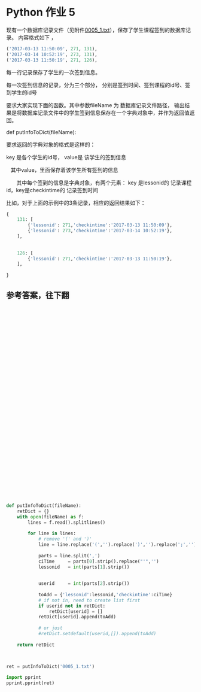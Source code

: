 # Python 作业 5



现有一个数据库记录文件（见附件[0005_1.txt](https://github.com/jcyrss/baiyueheiyu/files/4509555/0005_1.txt)），保存了学生课程签到的数据库记录。 内容格式如下 ，



```python
('2017-03-13 11:50:09', 271, 131),
('2017-03-14 10:52:19', 273, 131),
('2017-03-13 11:50:19', 271, 126),
```

每一行记录保存了学生的一次签到信息。

每一次签到信息的记录，分为三个部分， 分别是签到时间、签到课程的id号、签到学生的id号

要求大家实现下面的函数。其中参数fileName 为 数据库记录文件路径， 输出结果是将数据库记录文件中的学生签到信息保存在一个字典对象中，并作为返回值返回。



def putInfoToDict(fileName):


要求返回的字典对象的格式是这样的：

key 是各个学生的id号， value是 该学生的签到信息

    其中value，里面保存着该学生所有签到的信息 
    
        其中每个签到的信息是字典对象，有两个元素： key 是lessonid的 记录课程id，key是checkintime的 记录签到时间

比如，对于上面的示例中的3条记录，相应的返回结果如下：

```python
{
    131: [
        {'lessonid': 271,'checkintime':'2017-03-13 11:50:09'},
        {'lessonid': 273,'checkintime':'2017-03-14 10:52:19'},
    ],
    
    
    126: [
        {'lessonid': 271,'checkintime':'2017-03-13 11:50:19'},
    ],
    
}


```





## 参考答案，往下翻
<br><br><br><br><br><br><br><br><br><br><br><br><br><br><br><br><br><br><br><br><br><br><br><br><br><br><br><br><br><br>

```python
def putInfoToDict(fileName):
    retDict = {}
    with open(fileName) as f:
        lines = f.read().splitlines()
        
        for line in lines:
            # remove '(' and ')'
            line = line.replace('(','').replace(')','').replace(';','').strip()
            
            parts = line.split(',')
            ciTime     = parts[0].strip().replace("'",'')
            lessonid   = int(parts[1].strip())
            
            
            userid     = int(parts[2].strip())
            
            toAdd = {'lessonid':lessonid,'checkintime':ciTime}
            # if not in, need to create list first
            if userid not in retDict:
                retDict[userid] = []            
            retDict[userid].append(toAdd)
    
            # or just 
            #retDict.setdefault(userid,[]).append(toAdd)
    
    return retDict
    

    
ret = putInfoToDict('0005_1.txt')

import pprint
pprint.pprint(ret)
```

